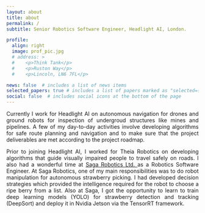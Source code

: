 ```yaml
---
layout: about
title: about
permalink: /
subtitle: Senior Robotics Software Engineer, Headlight AI, London.

profile:
  align: right
  image: prof_pic.jpg
  # address: >
  #    <p>Think Tank</p>
  #    <p>Ruston Way</p>
  #    <p>Lincoln, LN6 7FL</p>

news: false  # includes a list of news items
selected_papers: true # includes a list of papers marked as "selected={true}"
social: false  # includes social icons at the bottom of the page
---
```


<div style="text-align: justify">
Currently I work for Headlight AI on autonomous navigation for drones and ground robots for inspection of undergroud structures like mines and pipelines. A few of my day-to-day activities involve developing algorithms for safe route planning and navigation and to make sure that the project deliverables are met according to the  project roadmap.
<p/>
Prior to joining Headlight AI, I worked for Theia Robotics on developing algorithms that guide visually impaired people to  travel safely on roads. I also had a wonderful time at <a href="https://sagarobotics.com/"> Saga Robotics Ltd. </a> as a Robotics Software Engineer. At Saga Robotics, one of my main responsibilities was to do robot manipulation for autonomous strawberry picking. I had developed decision strategies which provided the intelligence required for the robot to choose a ripe berry from a list. Also at Saga,  I got the opportunity to learn to train deep learning models (YOLO) for strawberry detection and tracking (DeepSort) and deploy it in Nvidia Jetson via the TensorRT framework.
</div>
